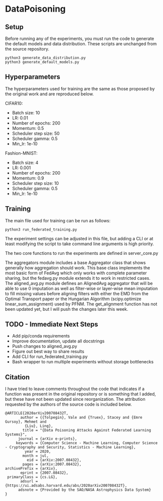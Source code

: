 # DataPoisoning

## Setup

Before running any of the experiments, you must run the code to generate the default models and data distribution. 
These scripts are unchanged from the source repository.
```
python3 generate_data_distribution.py
python3 generate_default_models.py
```

## Hyperparameters

The hyperparameters used for training are the same as those proposed by the original work and are reproduced below.

CIFAR10:
- Batch size: 10
- LR: 0.01
- Number of epochs: 200
- Momentum: 0.5
- Scheduler step size: 50
- Scheduler gamma: 0.5
- Min_lr: 1e-10

Fashion-MNIST:
- Batch size: 4
- LR: 0.001
- Number of epochs: 200
- Momentum: 0.9
- Scheduler step size: 10
- Scheduler gamma: 0.5
- Min_lr: 1e-10

## Training

The main file used for training can be run as follows:
```
python3 run_federated_training.py
```

The experiment settings can be adjusted in this file, but adding a CLI or at least modifying the script to take command line arguments is high priority.

The two core functions to run the experiments are defined in server_core.py

The aggregators module includes a base Aggregator class that shows generally how aggregation should work. 
This base class implements the most basic form of FedAvg which only works with complete parameter sharing, but the fedavg.py module extends it to work in restricted cases.
The aligned_avg.py module defines an AlignedAvg aggregator that will be able to use 0 imputation as well as filter-wise or layer-wise mean imputation to fill missing values before aligning filters with either the EMD from the Optimal Transport paper or the Hungarian Algorithm (scipy.optimize linear_sum_assignment) used by PFNM. 
The get_alignment function has not been updated yet, but I will push the changes later this week.

## TODO - Immediate Next Steps

- Add pip/conda requirements
- Improve documentation, update all docstrings
- Push changes to aligned_avg.py
- Figure out best way to share results
- Add CLI for run_federated_training.py
- Bash wrapper to run multiple experiments without storage bottlenecks

## Citation
I have tried to leave comments throughout the code that indicates if a function was present in the original repository or is something that I added, but these have not been updated since reorganization.
The attribution requested by the authors of the source code is included below.
```
@ARTICLE{2020arXiv200708432T,
       author = {{Tolpegin}, Vale and {Truex}, Stacey and {Emre Gursoy}, Mehmet and
         {Liu}, Ling},
        title = "{Data Poisoning Attacks Against Federated Learning Systems}",
      journal = {arXiv e-prints},
     keywords = {Computer Science - Machine Learning, Computer Science - Cryptography and Security, Statistics - Machine Learning},
         year = 2020,
        month = jul,
          eid = {arXiv:2007.08432},
        pages = {arXiv:2007.08432},
archivePrefix = {arXiv},
       eprint = {2007.08432},
 primaryClass = {cs.LG},
       adsurl = {https://ui.adsabs.harvard.edu/abs/2020arXiv200708432T},
      adsnote = {Provided by the SAO/NASA Astrophysics Data System}
}
```
